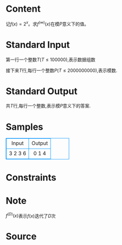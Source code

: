
# Content

记$f(x)=2^x$。求$f^{(\infty)}(x)$在模$P$意义下的值。

# Standard Input

第一行一个整数$T$($T\leq 100000$),表示数据组数

接下来$T$行,每行一个整数$P$($T\leq 2000000000$),表示模数.

# Standard Output

共$T$行,每行一个整数,表示模$P$意义下的答案.

# Samples

<style>
        table,table tr th, table tr td { border:1px solid #0094ff; }
        table { width: 200px; min-height: 25px; line-height: 25px; text-align: center; border-collapse: collapse;}   
    </style>
<table>
	<tr>
		<td>Input</td>
		<td>Output</td>
	</tr>
<tr><td>3
2
3
6</td><td>0
1
4</td></tr></table>


# Constraints



# Note

$f^{(D)}(x)$表示$f(x)$迭代了$D$次

# Source


